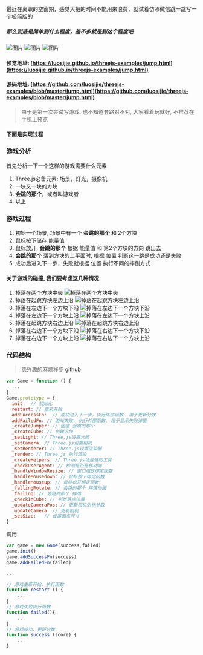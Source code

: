 最近在离职的空窗期，感觉大把的时间不能用来浪费，就试着仿照微信跳一跳写一个极简版的
##### 那么到底是简单到什么程度，差不多就是到这个程度吧
![图片](https://github.com/luosijie/Front-end-Blog/blob/master/img/threejs_example_jump_01.png)
![图片](https://github.com/luosijie/Front-end-Blog/blob/master/img/threejs_example_jump_02.png)
![图片](https://github.com/luosijie/Front-end-Blog/blob/master/img/threejs_example_jump_03.png)
#### 预览地址: [https://luosijie.github.io/threejs-examples/jump.html](https://luosijie.github.io/threejs-examples/jump.html)
#### 源码地址: [https://github.com/luosijie/threejs-examples/blob/master/jump.html](https://github.com/luosijie/threejs-examples/blob/master/jump.html)
> 由于是第一次尝试写游戏, 也不知道套路对不对, 大家看着玩就好, 不推荐在手机上预览

#### 下面是实现过程
### 游戏分析
首先分析一下一个这样的游戏需要什么元素
1. Three.js必备元素: 场景，灯光，摄像机
2. 一块又一块的方块
3. **会跳的那个**，或者叫游戏者
4. 以上

### 游戏过程
1. 初始一个场景, 场景中有一个 **会跳的那个** 和 2个方块
2. 鼠标按下储存 能量值
3. 鼠标放开, **会跳的那个** 根据 能量值 和 第2个方块的方向 跳出去
4. **会跳的那个** 落到方块的上平面时, 根据 位置 判断这一跳是成功还是失败
5. 成功后进入下一步，失败就根据 位置 执行不同的摔倒方式

#### 关于游戏的碰撞, 我们要考虑这几种情况
1. 掉落在两个方块中央
![掉落在两个方块中央]()
2. 掉落在起跳方块左边上沿
![掉落在起跳方块左边上沿]()
3. 掉落在左边下一个方块下沿
![掉落在左边下一个方块下沿]()
4. 掉落在左边下一个方块上沿
![掉落在左边下一个方块上沿]()
5. 掉落在起跳方块右边上沿
![掉落在起跳方块右边上沿]()
6. 掉落在右边下一个方块下沿
![掉落在右边下一个方块下沿]()
7. 掉落在右边下一个方块上沿
![掉落在右边下一个方块上沿]()


### 代码结构
> 感兴趣的麻烦移步 [github](https://github.com/luosijie/threejs-examples/blob/master/jump.html)

```js
var Game = function () {
  ...
}
Game.prototype = {
  init:  // 初始化
  restart: // 重新开始
  addSuccessFn:  // 成功进入下一步，执行外部函数, 用于更新分数
  addFailedFn: // 游戏失败, 执行外部函数, 用于显示失败弹窗
  _createJumper: // 创建 会跳的那个
  _createCube: // 创建方块
  _setLight: // Three.js设置光照
  _setCamera: // Three.js设置相机
  _setRenderer: // Three.js设置渲染器
  _render: // Three.js 执行渲染
  _createHelpers: // Three.js场景辅助工具
  _checkUserAgent: // 检测是否是移动端
  _handleWindowResize: // 窗口缩放绑定函数
  _handleMousedown: // 鼠标按下绑定函数
  _handleMouseup: // 鼠标松开绑定函数
  _fallingRotate: // 会跳的那个 摔落动画
  _falling: // 会跳的那个 摔落
  _checkInCube: // 判断落点位置
  _updateCameraPos: // 更新相机坐标参数
  _updateCamera: // 更新相机
  _setSize:   // 设置画布尺寸
}

```
调用
```js
var game = new Game(success,failed)
game.init()
game.addSuccessFn(success)
game.addFailedFn(failed)

...

// 游戏重新开始，执行函数
function restart () {
	...
}
// 游戏失败执行函数
function failed(){
	...
}
// 游戏成功，更新分数
function success (score) {
	...
}
```

